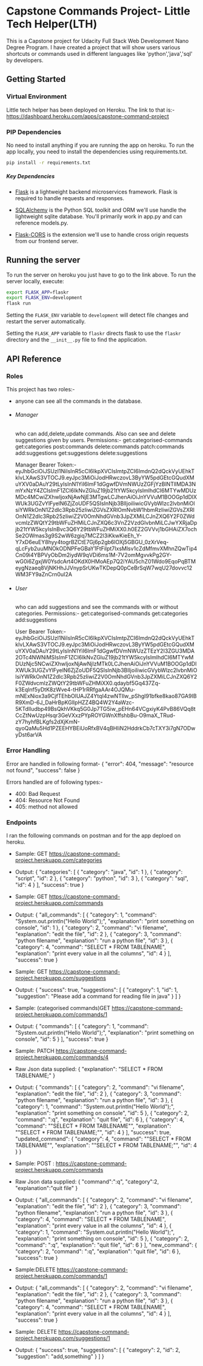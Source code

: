 # Capstone Commands Project- Little Tech Helper(LTH)

This is a Capstone project for Udacity Full Stack Web Development Nano Degree Program.
I have created a project that will show users various shortcuts or commands used in different languages like 'python','java','sql' by developers.


## Getting Started

### Virtual Environment
Little tech helper has been deployed on Heroku. The link to that is:-
https://dashboard.heroku.com/apps/capstone-command-project

### PIP Dependencies
No need to install anything if you are running the app on heroku.
To run the app locally, you need to install the dependencies using requirements.txt.
```bash
pip install -r requirements.txt
```

##### Key Dependencies

- [Flask](http://flask.pocoo.org/)  is a lightweight backend microservices framework. Flask is required to handle requests and responses.

- [SQLAlchemy](https://www.sqlalchemy.org/) is the Python SQL toolkit and ORM we'll use handle the lightweight sqlite database. You'll primarily work in app.py and can reference models.py.

- [Flask-CORS](https://flask-cors.readthedocs.io/en/latest/#) is the extension we'll use to handle cross origin requests from our frontend server.


## Running the server

To run the server on heroku you just have to go to the link above.
To run the server locally, execute:

```bash
export FLASK_APP=flaskr
export FLASK_ENV=development
flask run
```
Setting the `FLASK_ENV` variable to `development` will detect file changes and restart the server automatically.

Setting the `FLASK_APP` variable to `flaskr` directs flask to use the `flaskr` directory and the `__init__.py` file to find the application.


## API Reference

### Roles
This project has two roles:- 

- anyone can see all the commands in the database. 

- ###### Manager
    who can add,delete,update commands. Also can see and delete suggestions given by users.
    Permissions:-
        get:categorised-commands
        get:categories
        post:commands
        delete:commands
        patch:commands
        add:suggestions
        get:suggestions
        delete:suggestions

    Manager Bearer Token:- eyJhbGciOiJSUzI1NiIsInR5cCI6IkpXVCIsImtpZCI6ImdnQ2dQckVyUEhkTklvLXAwS3VTOCJ9.eyJpc3MiOiJodHRwczovL3ByYW5pdGEtcGQudXMuYXV0aDAuY29tLyIsInN1YiI6ImF1dGgwfDVmNWUzZGFjYzBlNTllMDA3NmYxNzY4ZCIsImF1ZCI6IkNvZGluZ19jb21tYW5kcyIsImlhdCI6MTYwMDUzMDc4MCwiZXhwIjoxNjAwNjE3MTgwLCJhenAiOiJnYVVuM1BOOGp1dDlXWUk3UGZvYlFyelN6ZjZoUDF5QSIsInNjb3BlIjoiIiwicGVybWlzc2lvbnMiOlsiYWRkOnN1Z2dlc3Rpb25zIiwiZGVsZXRlOmNvbW1hbmRzIiwiZGVsZXRlOnN1Z2dlc3Rpb25zIiwiZ2V0OmNhdGVnb3JpZXMiLCJnZXQ6Y2F0ZWdvcmlzZWQtY29tbWFuZHMiLCJnZXQ6c3VnZ2VzdGlvbnMiLCJwYXRjaDpjb21tYW5kcyIsInBvc3Q6Y29tbWFuZHMiXX0.h0EZ2GVVvj1bGHAiZX7ochSe2OWmas3g9S2wW6zgiq7MCZ2l3iKkwKieEh_Y-Y7xD6euEY8hyy4togrBZCtE7Gj6p2gb6lOXj5GBGU_0zXrVeq-qLcFyb2uuMNOkODNPFeGBaY1FtFilpt7IxsMlsv1cZdMfmvXMhnZQwTip4Cn09i4YBPVyObDm2iydW9qVDi6ms1M-7V2omMgvvkPg2GY-wG0i6ZgxjW0YsdcArt4OKdX0HMoAEp7Q2iYAU5chZ01Wdo9EqoPqBTMeygNzaeq8VjNKHhJJVnypSrUKwTKDepQ0pCeBrSqW7wqU27dovvc12WM3FY9aZnCrn0uI2A

- ###### User
    who can add suggestions and see the commands with or without categories.
    Permissions:-
        get:categorised-commands
        get:categories
        add:suggestions

    User Bearer Token:-
    eyJhbGciOiJSUzI1NiIsInR5cCI6IkpXVCIsImtpZCI6ImdnQ2dQckVyUEhkTklvLXAwS3VTOCJ9.eyJpc3MiOiJodHRwczovL3ByYW5pdGEtcGQudXMuYXV0aDAuY29tLyIsInN1YiI6ImF1dGgwfDVmNWUzZTEzY2I3ZGU3MDA2OTc4NWNiMSIsImF1ZCI6IkNvZGluZ19jb21tYW5kcyIsImlhdCI6MTYwMDUzNjc5NCwiZXhwIjoxNjAwNjIzMTk0LCJhenAiOiJnYVVuM1BOOGp1dDlXWUk3UGZvYlFyelN6ZjZoUDF5QSIsInNjb3BlIjoiIiwicGVybWlzc2lvbnMiOlsiYWRkOnN1Z2dlc3Rpb25zIiwiZ2V0OmNhdGVnb3JpZXMiLCJnZXQ6Y2F0ZWdvcmlzZWQtY29tbWFuZHMiXX0.qdaybf5Gq437Zq-k3Eqlnf5yDtK8zWve4-tHP1rRRfgaAAr4OJQMu-mNExNiox3a9CjfTEhbOlUAJZ4YtqI4zwNTIlw_pShgI91bfke8kao87GA9IBR9XmD-6J_DaHrBpKGlIpHZZ4BQ4W2Y4aWzc-5KTdIludbp49BsQkhVKkq5G0Jp7TG5iw_pEHn64VCgxiyK4PvB86VQq8tCcZtNwUzpHsqr3GeVXxzPYpROYGWnXffshbBu-O9maX_TRud-zY7hyhfBLKgfs2dXjKmN-qyoQaMu5Hd1PZEEHYBEiUoRfxBV4qBHIiN2HddrkCb7cTXY3i7gN7ODwyDst6arVA

### Error Handling

Error are handled in following format-
{
  "error": 404,
  "message": "resource not found",
  "success": false
}

Errors handled are of following types:-
- 400: Bad Request
- 404: Resource Not Found
- 405: method not allowed

### Endpoints
I ran the following commands on postman and for the app deploed on heroku.
- Sample: GET https://capstone-command-project.herokuapp.com/categories
- Output:
{
    "categories": [
        {
            "category": "java",
            "id": 1
        },
        {
            "category": "script",
            "id": 2
        },
        {
            "category": "python",
            "id": 3
        },
        {
            "category": "sql",
            "id": 4
        }
    ],
    "success": true
}

- Sample: GET https://capstone-command-project.herokuapp.com/commands
- Output:
{
    "all_commands": [
        {
            "category": 1,
            "command": "System.out.println(\"Hello World\");",
            "explanation": "print something on console",
            "id": 1
        },
        {
            "category": 2,
            "command": "vi filename",
            "explanation": "edit the file",
            "id": 2
        },
        {
            "category": 3,
            "command": "python filename",
            "explanation": "run a python file",
            "id": 3
        },
        {
            "category": 4,
            "command": "SELECT * FROM TABLENAME",
            "explanation": "print every value in all the columns",
            "id": 4
        }
    ],
    "success": true
}

- Sample: GET https://capstone-command-project.herokuapp.com/suggestions
- Output:
{
    "success": true,
    "suggestions": [
        {
            "category": 1,
            "id": 1,
            "suggestion": "Please add a command for reading file in java"
        }
    ]
}

- Sample: (categorised commands)GET https://capstone-command-project.herokuapp.com/commands/1
- Output:
{
    "commands": [
        {
            "category": 1,
            "command": "System.out.println(\"Hello World\");",
            "explanation": "print something on console",
            "id": 5
        }
    ],
    "success": true
}

- Sample: PATCH https://capstone-command-project.herokuapp.com/commands/4
- Raw Json data supplied:
{
    "explanation": "SELECT * FROM TABLENAME;"
}
- Output:
{
    "commands": [
        {
            "category": 2,
            "command": "vi filename",
            "explanation": "edit the file",
            "id": 2
        },
        {
            "category": 3,
            "command": "python filename",
            "explanation": "run a python file",
            "id": 3
        },
        {
            "category": 1,
            "command": "System.out.println(\"Hello World\");",
            "explanation": "print something on console",
            "id": 5
        },
        {
            "category": 2,
            "command": ":q",
            "explanation": "quit file",
            "id": 6
        },
        {
            "category": 4,
            "command": "\"SELECT * FROM TABLENAME\"",
            "explanation": "\"SELECT * FROM TABLENAME;\"",
            "id": 4
        }
    ],
    "success": true,
    "updated_command": {
        "category": 4,
        "command": "\"SELECT * FROM TABLENAME\"",
        "explanation": "\"SELECT * FROM TABLENAME;\"",
        "id": 4
    }
}

- Sample: POST : https://capstone-command-project.herokuapp.com/commands
- Raw Json data supplied:
{
    "command":":q",
    "category":2,
    "explanation":"quit file"
}
- Output:
{
    "all_commands": [
        {
            "category": 2,
            "command": "vi filename",
            "explanation": "edit the file",
            "id": 2
        },
        {
            "category": 3,
            "command": "python filename",
            "explanation": "run a python file",
            "id": 3
        },
        {
            "category": 4,
            "command": "SELECT * FROM TABLENAME",
            "explanation": "print every value in all the columns",
            "id": 4
        },
        {
            "category": 1,
            "command": "System.out.println(\"Hello World\");",
            "explanation": "print something on console",
            "id": 5
        },
        {
            "category": 2,
            "command": ":q",
            "explanation": "quit file",
            "id": 6
        }
    ],
    "new_command": {
        "category": 2,
        "command": ":q",
        "explanation": "quit file",
        "id": 6
    },
    "success": true
}

- Sample:DELETE https://capstone-command-project.herokuapp.com/commands/1
- Output:
{
    "all_commands": [
        {
            "category": 2,
            "command": "vi filename",
            "explanation": "edit the file",
            "id": 2
        },
        {
            "category": 3,
            "command": "python filename",
            "explanation": "run a python file",
            "id": 3
        },
        {
            "category": 4,
            "command": "SELECT * FROM TABLENAME",
            "explanation": "print every value in all the columns",
            "id": 4
        }
    ],
    "success": true
}

- Sample: DELETE https://capstone-command-project.herokuapp.com/suggestions/1
- Output:
{
    "success": true,
    "suggestions": [
        {
            "category": 2,
            "id": 2,
            "suggestion": "add,something"
        }
    ]
}


